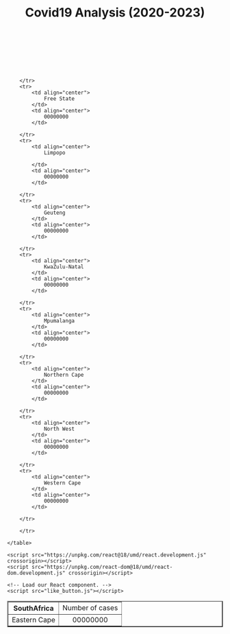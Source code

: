 <html lang="en">
<head>
    <meta charset="UTF-8">
    <meta http-equiv="X-UA-Compatible" content="IE=edge">
    <meta name="viewport" content="width=device-width, initial-scale=1.0">
    <title>Home</title>
    <link rel="stylesheet" href="/Style/style.css">
    
</head>
<body>
    <h1 align = center >Covid19 Analysis (2020-2023)</h1>
    <br>
    <br>
    <br>
    <br>
    <br>
    <br>
    <div id="like_button_container" align = "center"></div>
    <table id="Main_table" padding = "10" border = 2  >
        <tr class = "Country" align="center" >
            <th align="center">
            SouthAfrica
            </th>
            <td align="center">
                Number of cases
            </td>
        <tr>
            <td align="center">
                Eastern Cape
            </td>
            <td align="center">
                00000000
            </td>
            
        </tr>    
        <tr>
            <td align="center">
                Free State
            </td>
            <td align="center">
                00000000
            </td>
            
        </tr>
        <tr>
            <td align="center">
                Limpopo
                
            </td>
            <td align="center">
                00000000
            </td>
            
        </tr>
        <tr>
            <td align="center">
                Geuteng
            </td>
            <td align="center">
                00000000
            </td>
            
        </tr>
        <tr>
            <td align="center">
                KwaZulu-Natal
            </td>
            <td align="center">
                00000000
            </td>
            
        </tr>
        <tr>
            <td align="center">
                Mpumalanga
            </td>
            <td align="center">
                00000000
            </td>
            
        </tr>
        <tr>
            <td align="center">
                Northern Cape
            </td>
            <td align="center">
                00000000
            </td>
            
        </tr>
        <tr>
            <td align="center">
                North West
            </td>
            <td align="center">
                00000000
            </td>
            
        </tr>
        <tr>
            <td align="center">
                Western Cape
            </td>
            <td align="center">
                00000000
            </td>
            
        </tr>

        </tr>

    </table>

    <script src="https://unpkg.com/react@18/umd/react.development.js" crossorigin></script>
    <script src="https://unpkg.com/react-dom@18/umd/react-dom.development.js" crossorigin></script>

    <!-- Load our React component. -->
    <script src="like_button.js"></script>
    
</body>
</html>
